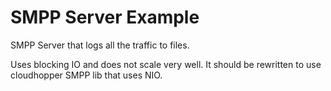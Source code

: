 # SMPP Server Example

SMPP Server that logs all the traffic to files.

Uses blocking IO and does not scale very well. It should be rewritten to use cloudhopper SMPP lib that uses NIO.
